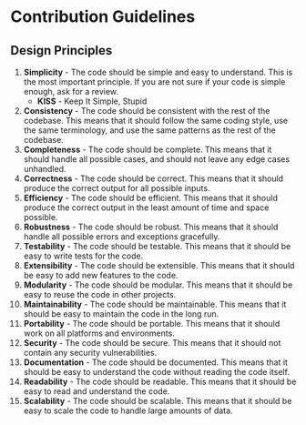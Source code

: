 # Contribution Guidelines

## Design Principles

1. **Simplicity** - The code should be simple and easy to understand. This is
   the most important principle. If you are not sure if your code is simple
   enough, ask for a review.
   - **KISS** - Keep It Simple, Stupid
2. **Consistency** - The code should be consistent with the rest of the codebase.
   This means that it should follow the same coding style, use the same
   terminology, and use the same patterns as the rest of the codebase.
3. **Completeness** - The code should be complete. This means that it should
   handle all possible cases, and should not leave any edge cases unhandled.
4. **Correctness** - The code should be correct. This means that it should
   produce the correct output for all possible inputs.
5. **Efficiency** - The code should be efficient. This means that it should
   produce the correct output in the least amount of time and space possible.
6. **Robustness** - The code should be robust. This means that it should handle
   all possible errors and exceptions gracefully.
7. **Testability** - The code should be testable. This means that it should be
   easy to write tests for the code.
8. **Extensibility** - The code should be extensible. This means that it should
   be easy to add new features to the code.
9. **Modularity** - The code should be modular. This means that it should be
   easy to reuse the code in other projects.
10. **Maintainability** - The code should be maintainable. This means that it
    should be easy to maintain the code in the long run.
11. **Portability** - The code should be portable. This means that it should
    work on all platforms and environments.
12. **Security** - The code should be secure. This means that it should not
    contain any security vulnerabilities.
13. **Documentation** - The code should be documented. This means that it should
    be easy to understand the code without reading the code itself.
14. **Readability** - The code should be readable. This means that it should be
    easy to read and understand the code.
15. **Scalability** - The code should be scalable. This means that it should be
    easy to scale the code to handle large amounts of data.